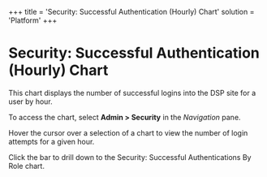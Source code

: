 +++
title = 'Security: Successful Authentication (Hourly) Chart'
solution = 'Platform'
+++

# Security: Successful Authentication (Hourly) Chart

This chart displays the number of successful logins into the DSP site
for a user by hour.

To access the chart, select **Admin \> Security** in the *Navigation*
pane.

Hover the cursor over a selection of a chart to view the number of login
attempts for a given hour.

Click the bar to drill down to the Security: Successful Authentications
By Role chart.
